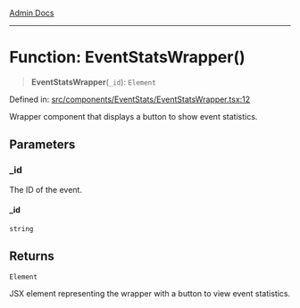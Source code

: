[Admin Docs](/)

***

# Function: EventStatsWrapper()

> **EventStatsWrapper**(`_id`): `Element`

Defined in: [src/components/EventStats/EventStatsWrapper.tsx:12](https://github.com/PalisadoesFoundation/talawa-admin/blob/main/src/components/EventStats/EventStatsWrapper.tsx#L12)

Wrapper component that displays a button to show event statistics.

## Parameters

### \_id

The ID of the event.

#### _id

`string`

## Returns

`Element`

JSX element representing the wrapper with a button to view event statistics.
